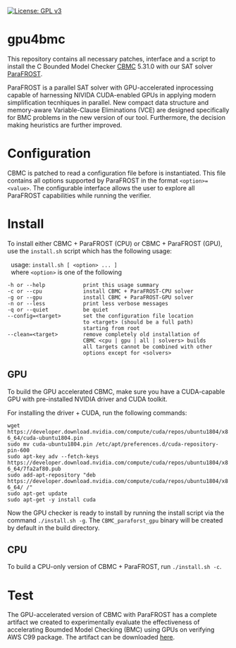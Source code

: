 [![License: GPL v3](https://img.shields.io/badge/License-GPLv3-blue.svg)](https://www.gnu.org/licenses/gpl-3.0)

# gpu4bmc

This repository contains all necessary patches, interface and a script to install the C Bounded Model Checker [CBMC](https://github.com/diffblue/cbmc) 5.31.0 with our SAT solver [ParaFROST](https://github.com/muhos/ParaFROST).

ParaFROST is a parallel SAT solver with GPU-accelerated inprocessing capable of harnessing NIVIDA CUDA-enabled GPUs in applying modern simplification tecnhiques in parallel. New compact data structure and memory-aware Variable-Clause Eliminations (VCE) are designed specifically for BMC problems in the new version of our tool. Furthermore, the decision making heuristics are further improved.

# Configuration
CBMC is patched to read a configuration file before is instantiated. This file contains all options supported by ParaFROST in the format `<option>=<value>`. The configurable interface allows the user to explore all ParaFROST capabilities while running the verifier. 

# Install

To install either CBMC + ParaFROST (CPU) or CBMC + ParaFROST (GPU), use the `install.sh` script which has the following usage:

&nbsp; usage: `install.sh [ <option> ... ]`<br>
&nbsp; where `<option>` is one of the following

    -h or --help            print this usage summary
    -c or --cpu             install CBMC + ParaFROST-CPU solver
    -g or --gpu             install CBMC + ParaFROST-GPU solver
    -n or --less            print less verbose messages
    -q or --quiet           be quiet
    --config=<target>       set the configuration file location
                            to <target> (should be a full path)
                            starting from root
    --clean=<target>        remove completely old installation of
                            CBMC <cpu | gpu | all | solvers> builds
                            all targets cannot be combined with other
                            options except for <solvers>

## GPU
To build the GPU accelerated CBMC, make sure you have a CUDA-capable GPU with pre-installed NVIDIA driver and CUDA toolkit.

For installing the driver + CUDA, run the following commands:<br>

`wget https://developer.download.nvidia.com/compute/cuda/repos/ubuntu1804/x86_64/cuda-ubuntu1804.pin`<br>
`sudo mv cuda-ubuntu1804.pin /etc/apt/preferences.d/cuda-repository-pin-600`<br>
`sudo apt-key adv --fetch-keys https://developer.download.nvidia.com/compute/cuda/repos/ubuntu1804/x86_64/7fa2af80.pub`<br>
`sudo add-apt-repository "deb https://developer.download.nvidia.com/compute/cuda/repos/ubuntu1804/x86_64/ /"`<br>
`sudo apt-get update`<br>
`sudo apt-get -y install cuda`<br>

Now the GPU checker is ready to install by running the install script via the command `./install.sh -g`. 
The `CBMC_paraforst_gpu` binary will be created by default in the build directory.<br>

## CPU
To build a CPU-only version of CBMC + ParaFROST, run `./install.sh -c`.<br>

# Test
The GPU-accelerated version of CBMC with ParaFROST has a complete artifact we created to experimentally evaluate the effectiveness of accelerating Boumded Model Checking (BMC) using GPUs on verifying AWS C99 package. The artifact can be downloaded [here](https://gears.win.tue.nl/software/gpu4bmc/).<br>
